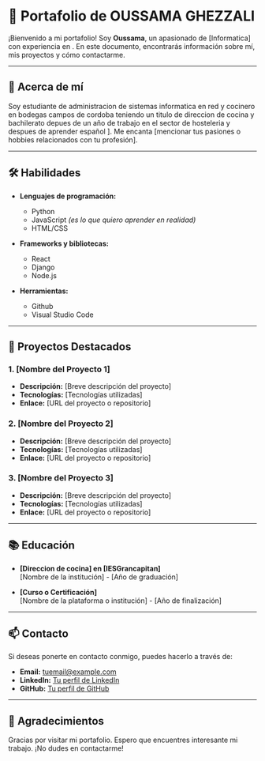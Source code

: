# 🌟 Portafolio de **OUSSAMA GHEZZALI**

¡Bienvenido a mi portafolio! Soy **Oussama**, un apasionado de [Informatica] con experiencia en . En este documento, encontrarás información sobre mí, mis proyectos y cómo contactarme.

---

## 👤 Acerca de mí

Soy estudiante de administracion de sistemas informatica en red  y cocinero en bodegas campos de cordoba 
teniendo  un titulo de direccion de cocina y bachilerato  depues de un año de trabajo en el sector de hosteleria y despues de aprender español ]. Me encanta [mencionar tus pasiones o hobbies relacionados con tu profesión].

---

## 🛠 Habilidades

- **Lenguajes de programación:**
  - Python
  - JavaScript        _(es lo que quiero aprender en realidad)_
  - HTML/CSS

- **Frameworks y bibliotecas:**
  - React
  - Django
  - Node.js

- **Herramientas:**
  - Github
  - Visual Studio Code

---

## 💼 Proyectos Destacados

### 1. [Nombre del Proyecto 1]
- **Descripción:** [Breve descripción del proyecto]
- **Tecnologías:** [Tecnologías utilizadas]
- **Enlace:** [URL del proyecto o repositorio]

### 2. [Nombre del Proyecto 2]
- **Descripción:** [Breve descripción del proyecto]
- **Tecnologías:** [Tecnologías utilizadas]
- **Enlace:** [URL del proyecto o repositorio]

### 3. [Nombre del Proyecto 3]
- **Descripción:** [Breve descripción del proyecto]
- **Tecnologías:** [Tecnologías utilizadas]
- **Enlace:** [URL del proyecto o repositorio]

---

## 📚 Educación

- **[Direccion de cocina] en [IESGrancapitan]**  
  [Nombre de la institución] - [Año de graduación]

- **[Curso o Certificación]**  
  [Nombre de la plataforma o institución] - [Año de finalización]

---

## 📫 Contacto

Si deseas ponerte en contacto conmigo, puedes hacerlo a través de:

- **Email:** [tuemail@example.com](mailto:tuemail@example.com)
- **LinkedIn:** [Tu perfil de LinkedIn](https://www.linkedin.com/in/tu-perfil)
- **GitHub:** [Tu perfil de GitHub](https://github.com/tuusuario)

---

## 🎉 Agradecimientos

Gracias por visitar mi portafolio. Espero que encuentres interesante mi trabajo. ¡No dudes en contactarme!

